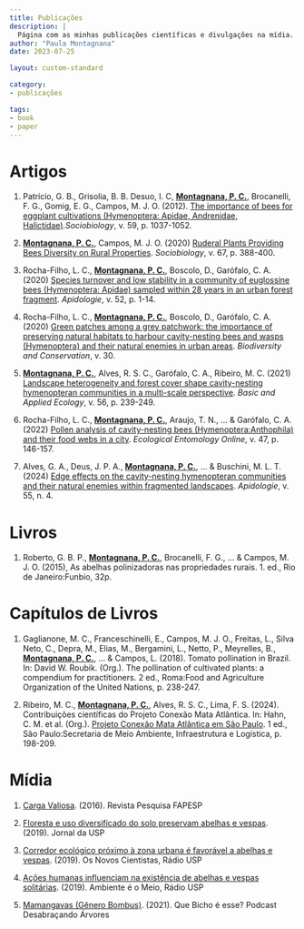 ```yaml
---
title: Publicações
description: |
  Página com as minhas publicações científicas e divulgações na mídia.
author: "Paula Montagnana"
date: 2023-07-25

layout: custom-standard

category:
- publicações

tags:
- book
- paper
---
```


# Artigos

1. Patrício, G. B., Grisolia, B. B. Desuo, I. C, <u>**Montagnana, P. C.**</u>, Brocanelli, F. G., Gomig, E. G., Campos, M. J. O. (2012). [The importance of bees for eggplant cultivations (Hymenoptera: Apidae, Andrenidae, Halictidae)](/publications/2012-patricio).*Sociobiology*, v. 59, p. 1037-1052.

2. <u>**Montagnana, P. C.**</u>, Campos, M. J. O. (2020) [Ruderal Plants Providing Bees Diversity on Rural Properties](/publications/2024-06-27-2020-montag). *Sociobiology*, v. 67, p. 388-400.

3. Rocha-Filho, L. C., <u>**Montagnana, P. C.**</u>, Boscolo, D., Garófalo, C. A. (2020) [Species turnover and low stability in a community of euglossine bees (Hymenoptera: Apidae) sampled within 28 years in an urban forest fragment](/publications/2024-06-27-2020-rocha1). *Apidologie*, v. 52, p. 1-14.

4. Rocha-Filho, L. C., <u>**Montagnana, P. C.**</u>, Boscolo, D., Garófalo, C. A. (2020) [Green patches among a grey patchwork: the importance of preserving natural habitats to harbour cavity-nesting bees and wasps (Hymenoptera) and their natural enemies in urban areas](/publications/2024-06-27-2020-rocha2). *Biodiversity and Conservation*, v. 30. 

5. <u>**Montagnana, P. C.**</u>, Alves, R. S. C., Garófalo, C. A., Ribeiro, M. C. (2021) [Landscape heterogeneity and forest cover shape cavity-nesting hymenopteran communities in a multi-scale perspective](https://www.sciencedirect.com/science/article/abs/pii/S1439179121001249?via%3Dihub). *Basic and Applied Ecology*, v. 56, p. 239-249.

6. Rocha-Filho, L. C., <u>**Montagnana, P. C.**</u>, Araujo, T. N., ... & Garófalo, C. A. (2022) [ Pollen analysis of cavity-nesting bees (Hymenoptera:Anthophila) and their food webs in a city](https://resjournals.onlinelibrary.wiley.com/doi/10.1111/een.13097). *Ecological Entomology Online*, v. 47, p. 146-157.

7. Alves, G. A., Deus, J. P. A., <u>**Montagnana, P. C.**</u>, ... & Buschini, M. L. T. (2024) [Edge effects on the cavity-nesting hymenopteran communities and their natural enemies within fragmented landscapes](https://link.springer.com/article/10.1007/s13592-024-01061-z). *Apidologie*, v. 55, n. 4.

# Livros

1. Roberto, G. B. P., <u>**Montagnana, P. C.**</u>, Brocanelli, F. G., ... & Campos, M. J. O. (2015), As abelhas polinizadoras nas propriedades rurais. 1. ed., Rio de Janeiro:Funbio, 32p.

# Capítulos de Livros

1. Gaglianone, M. C., Franceschinelli, E., Campos, M. J. O., Freitas, L., Silva Neto, C., Depra, M., Elias, M., Bergamini, L., Netto, P., Meyrelles, B., <u>**Montagnana, P. C.**</u>, ... & Campos, L. (2018). Tomato pollination in Brazil. In: David W. Roubik. (Org.). The pollination of cultivated plants: a compendium for practitioners. 2 ed., Roma:Food and Agriculture Organization of the United Nations, p. 238-247.

2. Ribeiro, M. C., <u>**Montagnana, P. C.**</u>, Alves, R. S. C., Lima, F. S. (2024). Contribuições científicas do Projeto Conexão Mata Atlântica. In: Hahn, C. M. et al. (Org.). [Projeto Conexão Mata Atlântica em São Paulo](https://smastr16.blob.core.windows.net/fundacaoflorestal/2024/02/Conexao-Mata-Atlantica-interativo.pdf). 1 ed., São Paulo:Secretaria de Meio Ambiente, Infraestrutura e Logística, p. 198-209.

# Mídia

1. [Carga Valiosa](https://revistapesquisa.fapesp.br/carga-valiosa/). (2016). Revista Pesquisa FAPESP

2. [Floresta e uso diversificado do solo preservam abelhas e vespas](https://jornal.usp.br/ciencias/ciencias-biologicas/floresta-e-uso-diversificado-do-solo-preservam-abelhas-e-vespas/). (2019). Jornal da USP

3. [Corredor ecológico próximo à zona urbana é favorável a abelhas e vespas](https://jornal.usp.br/radio-usp/__trashed-39/). (2019). Os Novos Cientistas, Rádio USP

4. [Ações humanas influenciam na existência de abelhas e vespas solitárias](https://jornal.usp.br/atualidades/acoes-humanas-influenciam-na-existencia-de-abelhas-e-vespas-solitarias/). (2019). Ambiente é o Meio, Rádio USP

5. [Mamangavas (Gênero Bombus)](https://www.desabrace.com.br/category/podcast/). (2021). Que Bicho é esse? Podcast Desabraçando Árvores
